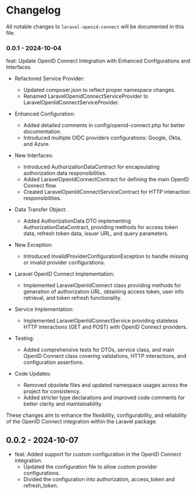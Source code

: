 # Changelog

All notable changes to `laravel-openid-connect` will be documented in this file.

### 0.0.1 - 2024-10-04

feat: Update OpenID Connect Integration with Enhanced Configurations and Interfaces

- Refactored Service Provider:
  
  - Updated composer.json to reflect proper namespace changes.
  - Renamed LaravelOpenidConnectServiceProvider to LaravelOpenIdConnectServiceProvider.
  
- Enhanced Configuration:
  
  - Added detailed comments in config/openid-connect.php for better documentation.
  - Introduced multiple OIDC providers configurations: Google, Okta, and Azure.
  
- New Interfaces:
  
  - Introduced AuthorizationDataContract for encapsulating authorization data responsibilities.
  - Added LaravelOpenIdConnectContract for defining the main OpenID Connect flow.
  - Created LaravelOpenIdConnectServiceContract for HTTP interaction responsibilities.
  
- Data Transfer Object:
  
  - Added AuthorizationData DTO implementing AuthorizationDataContract, providing methods for access token data, refresh token data, issuer URL, and query parameters.
  
- New Exception:
  
  - Introduced InvalidProviderConfigurationException to handle missing or invalid provider configurations.
  
- Laravel OpenID Connect Implementation:
  
  - Implemented LaravelOpenIdConnect class providing methods for generation of authorization URL, obtaining access token, user info retrieval, and token refresh functionality.
  
- Service Implementation:
  
  - Implemented LaravelOpenIdConnectService providing stateless HTTP interactions (GET and POST) with OpenID Connect providers.
  
- Testing:
  
  - Added comprehensive tests for DTOs, service class, and main OpenID Connect class covering validations, HTTP interactions, and configuration assertions.
  
- Code Updates:
  
  - Removed obsolete files and updated namespace usages across the project for consistency.
  - Added stricter type declarations and improved code comments for better clarity and maintainability.
  

These changes aim to enhance the flexibility, configurability, and reliability of the OpenID Connect integration within the Laravel package.

## 0.0.2 - 2024-10-07

- feat: Added support for custom configuration in the OpenID Connect integration.
  - Updated the configuration file to allow custom provider configurations.
  - Divided the configuration into authorization, access_token and refresh_token.